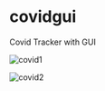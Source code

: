 # covidgui
Covid Tracker with GUI 


![covid1](https://user-images.githubusercontent.com/132295836/236950338-d3a1104c-111a-4de4-a2a9-c2642ef3422b.png)

![covid2](https://user-images.githubusercontent.com/132295836/236950340-8c5ea669-78d6-4093-a795-dd86f280b71d.png)

